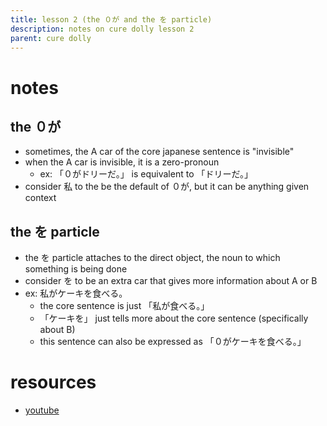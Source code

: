 ```yaml
---
title: lesson 2 (the ０が and the を particle)
description: notes on cure dolly lesson 2
parent: cure dolly
---
```

# notes
## the ０が
- sometimes, the A car of the core japanese sentence is "invisible"
- when the A car is invisible, it is a zero-pronoun
	- ex: 「０がドリーだ。」 is equivalent to 「ドリーだ。」
- consider 私 to the be the default of ０が, but it can be anything given context
## the を particle
- the を particle attaches to the direct object, the noun to which something is being done
- consider を to be an extra car that gives more information about A or B
- ex: 私がケーキを食べる。
	- the core sentence is just 「私が食べる。」
	- 「ケーキを」 just tells more about the core sentence (specifically about B)
	- this sentence can also be expressed as 「０がケーキを食べる。」
# resources
- [youtube](https://www.youtube.com/watch?v=P3n8n0u3LHA)